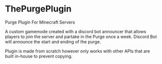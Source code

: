 # ThePurgePlugin
Purge Plugin For Minecraft Servers


A custom gamemode created with a discord bot announcer that allows players to join the server and partake in the Purge once a week. Discord Bot will announce the start and ending of the purge.

Plugin is made from scratch however only works with other APIs that are built in-house to prevent copying.
